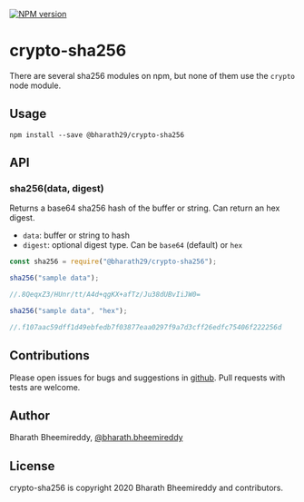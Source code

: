 [![NPM version](https://badge.fury.io/js/crypto-sha256.svg)](http://badge.fury.io/js/crypto-sha256)

# crypto-sha256

There are several sha256 modules on npm, but none of them use the `crypto` node module.

## Usage

    npm install --save @bharath29/crypto-sha256

## API

### sha256(data, digest)

Returns a base64 sha256 hash of the buffer or string. Can return an hex digest.

-   `data`: buffer or string to hash
-   `digest`: optional digest type. Can be `base64` (default) or `hex`

```js
const sha256 = require("@bharath29/crypto-sha256");

sha256("sample data");

//.8QeqxZ3/HUnr/tt/A4d+qgKX+afTz/Ju38dUBvIiJW0=

sha256("sample data", "hex");

//.f107aac59dff1d49ebfedb7f03877eaa0297f9a7d3cff26edfc75406f222256d
```

## Contributions

Please open issues for bugs and suggestions in [github](https://github.com/bharath529/sha256/issues).
Pull requests with tests are welcome.

## Author

Bharath Bheemireddy, [@bharath.bheemireddy](https://www.facebook.com/chintu.bheemireddy)

## License

crypto-sha256 is copyright 2020 Bharath Bheemireddy and contributors.
